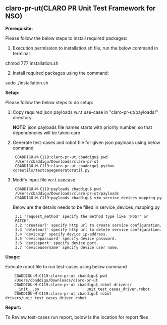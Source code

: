 
## **claro-pr-ut(CLARO PR Unit Test Framework for NSO)**


**Prerequisite:**

Please follow the below steps to install required packages:

1. Execution permission to installation.sh file, run the below command in terminal.

chmod 777 installation.sh

2. Install required packages using the command:

sudo ./installation.sh

**Setup:**

Please follow the below steps to do setup:

1. Copy required json payloads w.r.t use-case in "claro-pr-ut/payloads/" directory 
   
   **NOTE:**
   json payloads file names starts with priority number, so that dependencies will be taken care

2. Generate test-cases and robot file for given json payloads using below command
    
	    CBADDIGU-M-C119:claro-pr-ut cbaddigu$ pwd
		/Users/cbaddigu/Downloads/claro-pr-ut
		CBADDIGU-M-C119:claro-pr-ut cbaddigu$ python coreutils/testcasegeneratorutil.py

3. Modify input file w.r.t usecase

		CBADDIGU-M-C119:payloads cbaddigu$ pwd
		/Users/cbaddigu/Downloads/claro-pr-ut/payloads
		CBADDIGU-M-C119:payloads cbaddigu$ vim service_devices_mapping.py
	
   Below are the details needs to be filled in service_devices_mapping.py

		3.1 'request_method' specify the method type like 'POST' or 'PATCH'.
		3.2 'createurl' specify http url to create service configuration.
		3.3 'deleteurl' specify http url to delete service configuration.
		3.4 'deviceip' specify device ip-address.
		3.5 'devicepassword' specify device password.
		3.6 'deviceport' specify device port.
		3.7 'deviceusername' specify device user name.

**Usage:**

Execute robot file to run test-cases using below command

		CBADDIGU-M-C119:claro-pr-ut cbaddigu$ pwd
		/Users/cbaddigu/Downloads/claro-pr-ut
		CBADDIGU-M-C119:claro-pr-ut cbaddigu$ robot drivers/
		__init__.py                     unit_test_cases_driver.robot
		CBADDIGU-M-C119:claro-pr-ut cbaddigu$ robot drivers/unit_test_cases_driver.robot

**Report:**

To Review test-cases run report, below is the location for report files

